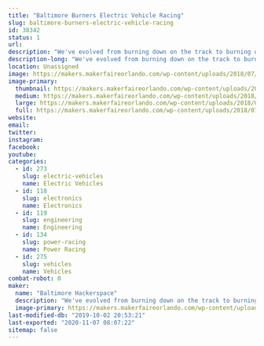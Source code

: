 ```yaml
---
title: "Baltimore Burners Electric Vehicle Racing"
slug: baltimore-burners-electric-vehicle-racing
id: 38342
status: 1
url: 
description: "We've evolved from burning down on the track to burning out on the track! Along the way we've built art cars, fun cars, fast cars, and the legendary TrainRex. Stay tuned for our next wacky adventure!"
description-long: "We've evolved from burning down on the track to burning out on the track! Along the way we've built art cars, fun cars, fast cars, and the legendary TrainRex. Stay tuned for our next wacky adventure!"
location: Unassigned
image: https://makers.makerfaireorlando.com/wp-content/uploads/2018/07/wide_BaHa-1.png
image-primary:
  thumbnail: https://makers.makerfaireorlando.com/wp-content/uploads/2018/07/wide_BaHa-1-150x150.png
  medium: https://makers.makerfaireorlando.com/wp-content/uploads/2018/07/wide_BaHa-1-300x225.png
  large: https://makers.makerfaireorlando.com/wp-content/uploads/2018/07/wide_BaHa-1.png
  full: https://makers.makerfaireorlando.com/wp-content/uploads/2018/07/wide_BaHa-1.png
website: 
email: 
twitter: 
instagram: 
facebook: 
youtube: 
categories:
  - id: 273
    slug: electric-vehicles
    name: Electric Vehicles
  - id: 118
    slug: electronics
    name: Electronics
  - id: 119
    slug: engineering
    name: Engineering
  - id: 134
    slug: power-racing
    name: Power Racing
  - id: 275
    slug: vehicles
    name: Vehicles
combat-robot: 0
maker:
  name: "Baltimore Hackerspace"
  description: "We've evolved from burning down on the track to burning out on the track! Along the way we've built art cars, fun cars, fast cars, and the legendary TrainRex. Stay tuned for our next wacky adventure!"
  image-primary: https://makers.makerfaireorlando.com/wp-content/uploads/2018/07/wide_BaHa.png
last-modified-db: "2019-10-02 20:53:21"
last-exported: "2020-11-07 08:07:22"
sitemap: false
---
```

